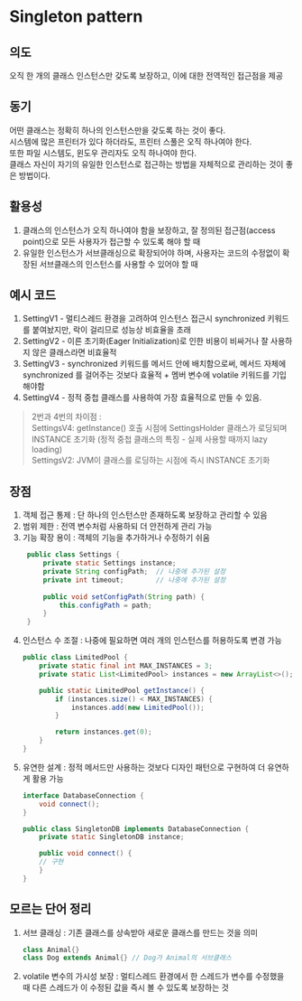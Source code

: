 # Singleton pattern
## 의도
오직 한 개의 클래스 인스턴스만 갖도록 보장하고, 이에 대한 전역적인 접근점을 제공

## 동기
어떤 클래스는 정확히 하나의 인스턴스만을 갖도록 하는 것이 좋다.<br>
시스템에 많은 프린터가 있다 하더라도, 프린터 스풀은 오직 하나여야 한다.<br>
또한 파일 시스템도, 윈도우 관리자도 오직 하나여야 한다.<br>
클래스 자신이 자기의 유일한 인스턴스로 접근하는 방법을 자체적으로 관리하는 것이 좋은 방법이다.

## 활용성
1. 클래스의 인스턴스가 오직 하나여야 함을 보장하고, 잘 정의된 접근점(access point)으로 모든 사용자가 접근할 수 있도록 해야 할 때
2. 유일한 인스턴스가 서브클래싱으로 확장되어야 하며, 사용자는 코드의 수정없이 확장된 서브클래스의 인스턴스를 사용할 수 있어야 할 때

## 예시 코드
1. SettingV1 - 멀티스레드 환경을 고려하여 인스턴스 접근시 synchronized 키워드를 붙여놨지만, 락이 걸리므로 성능상 비효율을 초래
2. SettingV2 - 이른 초기화(Eager Initialization)로 인한 비용이 비싸거나 잘 사용하지 않은 클래스라면 비효율적
3. SettingV3 - synchronized 키워드를 메서드 안에 배치함으로써, 메서드 자체에 synchronized 를 걸어주는 것보다 효율적 + 멤버 변수에 volatile 키워드를 기입해야함
4. SettingV4 - 정적 중첩 클래스를 사용하여 가장 효율적으로 만들 수 있음.
> 2번과 4번의 차이점 : <br>
> SettingsV4: getInstance() 호출 시점에 SettingsHolder 클래스가 로딩되며 INSTANCE 초기화 (정적 중첩 클래스의 특징 - 실제 사용할 때까지 lazy loading) <br>
SettingsV2: JVM이 클래스를 로딩하는 시점에 즉시 INSTANCE 초기화

## 장점
1. 객체 접근 통제 : 단 하나의 인스턴스만 존재하도록 보장하고 관리할 수 있음
2. 범위 제한 : 전역 변수처럼 사용하되 더 안전하게 관리 가능
3. 기능 확장 용이 : 객체의 기능을 추가하거나 수정하기 쉬움
   ```java
    public class Settings { 
        private static Settings instance;
        private String configPath;  // 나중에 추가된 설정
        private int timeout;        // 나중에 추가된 설정
    
        public void setConfigPath(String path) {
            this.configPath = path;
        }
    }
    ```
4. 인스턴스 수 조절 : 나중에 필요하면 여러 개의 인스턴스를 허용하도록 변경 가능
    ```java
    public class LimitedPool {
        private static final int MAX_INSTANCES = 3;
        private static List<LimitedPool> instances = new ArrayList<>();
    
        public static LimitedPool getInstance() {
            if (instances.size() < MAX_INSTANCES) {
                instances.add(new LimitedPool());
            }
   
            return instances.get(0);
        }
    }
    ```
5. 유연한 설계 : 정적 메서드만 사용하는 것보다 디자인 패턴으로 구현하여 더 유연하게 활용 가능
    ```java
    interface DatabaseConnection {
        void connect();
    }
    
    public class SingletonDB implements DatabaseConnection {
        private static SingletonDB instance;
    
        public void connect() {
        // 구현
        }
    }
    ```

## 모르는 단어 정리
1. 서브 클래싱 : 기존 클래스를 상속받아 새로운 클래스를 만드는 것을 의미
   ```java
   class Animal{}
   class Dog extends Animal{} // Dog가 Animal의 서브클래스
   ```
2. volatile 변수의 가시성 보장 : 멀티스레드 환경에서 한 스레드가 변수를 수정했을 때 다른 스레드가 이 수정된 값을 즉시 볼 수 있도록 보장하는 것